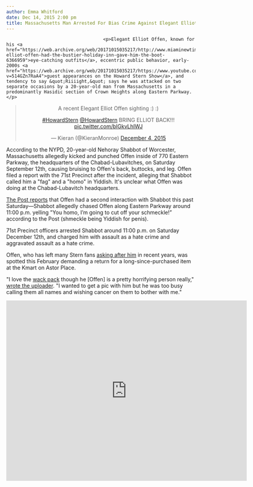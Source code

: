 ```yaml
---
author: Emma Whitford
date: Dec 14, 2015 2:00 pm
title: Massachusetts Man Arrested For Bias Crime Against Elegant Elliot Offen
---
```


	
										<p>Elegant Elliot Offen, known for his <a href="https://web.archive.org/web/20171015035217/http://www.miaminewtimes.com/news/elegant-elliot-offen-had-the-bustier-holiday-inn-gave-him-the-boot-6366959">eye-catching outfits</a>, eccentric public behavior, early-2000s <a href="https://web.archive.org/web/20171015035217/https://www.youtube.com/watch?v=514GZn7RaA4">guest appearances on the Howard Stern Show</a>, and tendency to say &quot;Riiiight,&quot; says he was attacked on two separate occasions by a 20-year-old man from Massachusetts in a predominantly Hasidic section of Crown Heights along Eastern Parkway. </p>

<center><blockquote class="twitter-tweet" lang="en"><p lang="en" dir="ltr">A recent Elegant Elliot Offen sighting :) :) 

<a href="https://web.archive.org/web/20171015035217/https://twitter.com/hashtag/HowardStern?src=hash">#HowardStern</a> <a href="https://web.archive.org/web/20171015035217/https://twitter.com/HowardStern">@HowardStern</a> BRING ELLIOT BACK!!! <a href="https://web.archive.org/web/20171015035217/https://t.co/bIGkvLhIWJ">pic.twitter.com/bIGkvLhIWJ</a></p>&#x2014; Kieran (@KieranMonroe) <a href="https://web.archive.org/web/20171015035217/https://twitter.com/KieranMonroe/status/672568596225204224">December 4, 2015</a></blockquote>
<script async src="//web.archive.org/web/20171015035217js_/http://platform.twitter.com/widgets.js" charset="utf-8"></script></center>

<p>According to the NYPD, 20-year-old Nehoray Shabbot of Worcester, Massachusetts allegedly kicked and punched Offen inside of 770 Eastern Parkway, the headquarters of the Chabad-Lubavitches, on Saturday September 12th, causing bruising to Offen&apos;s back, buttocks, and leg. Offen filed a report with the 71st Precinct after the incident, alleging that Shabbot called him a &quot;fag&quot; and a &quot;homo&quot; in Yiddish. It&apos;s unclear what Offen was doing at the Chabad-Lubavitch headquarters.</p>

<p><a href="https://web.archive.org/web/20171015035217/http://nypost.com/2015/12/14/you-homo-hasidic-man-charged-with-hate-crime-after-chase-of-cross-dressing-howard-stern-guest/">The Post reports</a> that Offen had a second interaction with Shabbot this past Saturday&#x2014;Shabbot allegedly chased Offen along Eastern Parkway around 11:00 p.m. yelling &quot;You homo, I&#x2019;m going to cut off your schmeckle!&#x201D; according to the Post (shmeckle being Yiddish for penis). </p>

<p>71st Precinct officers arrested Shabbot around 11:00 p.m. on Saturday December 12th, and charged him with assault as a hate crime and aggravated assault as a hate crime.</p>

<p>Offen, who has left many Stern fans <a href="https://web.archive.org/web/20171015035217/https://twitter.com/kumerle/status/675017729284423684">asking after him</a> in recent years, was spotted this February demanding a return for a long-since-purchased item at the Kmart on Astor Place. </p>

<p>&quot;I love the <a href="https://web.archive.org/web/20171015035217/https://en.wikipedia.org/wiki/Wack_Pack">wack pack</a> though he [Offen] is a pretty horrifying person really,&quot; <a href="https://web.archive.org/web/20171015035217/http://slumgoddess.blogspot.com/2015/02/elegant-elliot-offen-sighting.html">wrote the uploader</a>. &quot;I wanted to get a pic with him but he was too busy calling them all names and wishing cancer on them to bother with me.&quot; </p>

<center><iframe width="640" height="480" src="https://web.archive.org/web/20171015035217if_/https://www.youtube.com/embed/bOJnkuiCda4?rel=0&amp;showinfo=0" frameborder="0" allowfullscreen></iframe></center>					
										
									
				